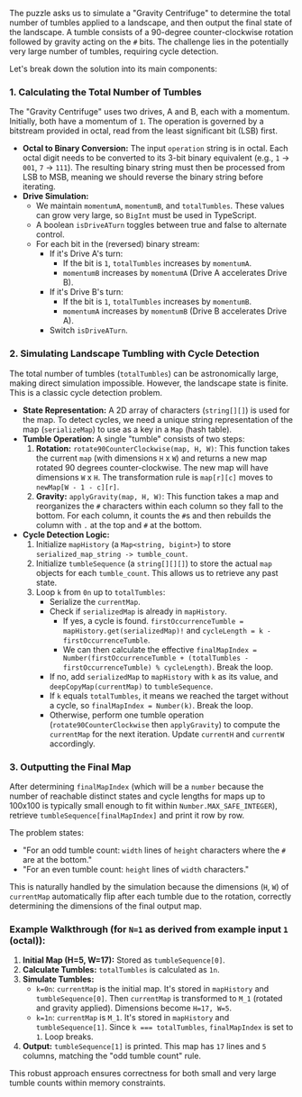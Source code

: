 The puzzle asks us to simulate a "Gravity Centrifuge" to determine the total number of tumbles applied to a landscape, and then output the final state of the landscape. A tumble consists of a 90-degree counter-clockwise rotation followed by gravity acting on the `#` bits. The challenge lies in the potentially very large number of tumbles, requiring cycle detection.

Let's break down the solution into its main components:

### 1. Calculating the Total Number of Tumbles

The "Gravity Centrifuge" uses two drives, A and B, each with a momentum. Initially, both have a momentum of `1`. The operation is governed by a bitstream provided in octal, read from the least significant bit (LSB) first.

*   **Octal to Binary Conversion:** The input `operation` string is in octal. Each octal digit needs to be converted to its 3-bit binary equivalent (e.g., `1` -> `001`, `7` -> `111`). The resulting binary string must then be processed from LSB to MSB, meaning we should reverse the binary string before iterating.
*   **Drive Simulation:**
    *   We maintain `momentumA`, `momentumB`, and `totalTumbles`. These values can grow very large, so `BigInt` must be used in TypeScript.
    *   A boolean `isDriveATurn` toggles between true and false to alternate control.
    *   For each bit in the (reversed) binary stream:
        *   If it's Drive A's turn:
            *   If the bit is `1`, `totalTumbles` increases by `momentumA`.
            *   `momentumB` increases by `momentumA` (Drive A accelerates Drive B).
        *   If it's Drive B's turn:
            *   If the bit is `1`, `totalTumbles` increases by `momentumB`.
            *   `momentumA` increases by `momentumB` (Drive B accelerates Drive A).
        *   Switch `isDriveATurn`.

### 2. Simulating Landscape Tumbling with Cycle Detection

The total number of tumbles (`totalTumbles`) can be astronomically large, making direct simulation impossible. However, the landscape state is finite. This is a classic cycle detection problem.

*   **State Representation:** A 2D array of characters (`string[][]`) is used for the map. To detect cycles, we need a unique string representation of the map (`serializeMap`) to use as a key in a `Map` (hash table).
*   **Tumble Operation:** A single "tumble" consists of two steps:
    1.  **Rotation:** `rotate90CounterClockwise(map, H, W)`: This function takes the current `map` (with dimensions `H` x `W`) and returns a new map rotated 90 degrees counter-clockwise. The new map will have dimensions `W` x `H`. The transformation rule is `map[r][c]` moves to `newMap[W - 1 - c][r]`.
    2.  **Gravity:** `applyGravity(map, H, W)`: This function takes a map and reorganizes the `#` characters within each column so they fall to the bottom. For each column, it counts the `#`s and then rebuilds the column with `.` at the top and `#` at the bottom.
*   **Cycle Detection Logic:**
    1.  Initialize `mapHistory` (a `Map<string, bigint>`) to store `serialized_map_string -> tumble_count`.
    2.  Initialize `tumbleSequence` (a `string[][][]`) to store the actual `map` objects for each `tumble_count`. This allows us to retrieve any past state.
    3.  Loop `k` from `0n` up to `totalTumbles`:
        *   Serialize the `currentMap`.
        *   Check if `serializedMap` is already in `mapHistory`.
            *   If yes, a cycle is found. `firstOccurrenceTumble = mapHistory.get(serializedMap)!` and `cycleLength = k - firstOccurrenceTumble`.
            *   We can then calculate the effective `finalMapIndex = Number(firstOccurrenceTumble + (totalTumbles - firstOccurrenceTumble) % cycleLength)`. Break the loop.
        *   If no, add `serializedMap` to `mapHistory` with `k` as its value, and `deepCopyMap(currentMap)` to `tumbleSequence`.
        *   If `k` equals `totalTumbles`, it means we reached the target without a cycle, so `finalMapIndex = Number(k)`. Break the loop.
        *   Otherwise, perform one tumble operation (`rotate90CounterClockwise` then `applyGravity`) to compute the `currentMap` for the next iteration. Update `currentH` and `currentW` accordingly.

### 3. Outputting the Final Map

After determining `finalMapIndex` (which will be a `number` because the number of reachable distinct states and cycle lengths for maps up to 100x100 is typically small enough to fit within `Number.MAX_SAFE_INTEGER`), retrieve `tumbleSequence[finalMapIndex]` and print it row by row.

The problem states:
*   "For an odd tumble count: `width` lines of `height` characters where the `#` are at the bottom."
*   "For an even tumble count: `height` lines of `width` characters."

This is naturally handled by the simulation because the dimensions (`H`, `W`) of `currentMap` automatically flip after each tumble due to the rotation, correctly determining the dimensions of the final output map.

### Example Walkthrough (for `N=1` as derived from example input `1` (octal)):

1.  **Initial Map (H=5, W=17):** Stored as `tumbleSequence[0]`.
2.  **Calculate Tumbles:** `totalTumbles` is calculated as `1n`.
3.  **Simulate Tumbles:**
    *   `k=0n`: `currentMap` is the initial map. It's stored in `mapHistory` and `tumbleSequence[0]`. Then `currentMap` is transformed to `M_1` (rotated and gravity applied). Dimensions become `H=17, W=5`.
    *   `k=1n`: `currentMap` is `M_1`. It's stored in `mapHistory` and `tumbleSequence[1]`. Since `k === totalTumbles`, `finalMapIndex` is set to `1`. Loop breaks.
4.  **Output:** `tumbleSequence[1]` is printed. This map has `17` lines and `5` columns, matching the "odd tumble count" rule.

This robust approach ensures correctness for both small and very large tumble counts within memory constraints.